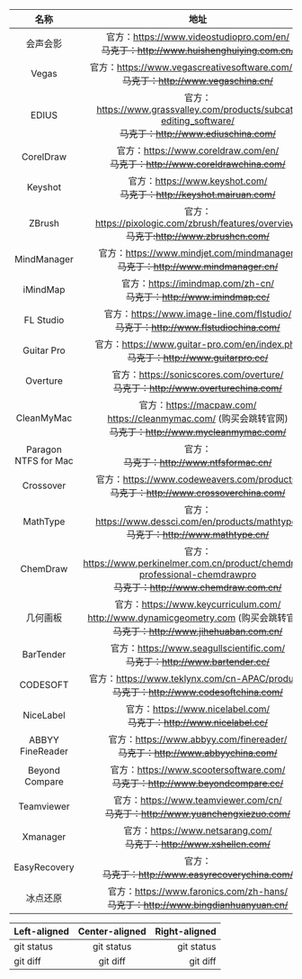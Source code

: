 
| 名称 | 地址 |
| :---: | :---: |
| 会声会影 | 官方：https://www.videostudiopro.com/en/<br />~~马克丁：http://www.huishenghuiying.com.cn/~~ |
| Vegas | 官方：https://www.vegascreativesoftware.com/us/<br />~~马克丁：http://www.vegaschina.cn/~~ |
| EDIUS | 官方：https://www.grassvalley.com/products/subcat-editing_software/<br />~~马克丁：http://www.ediuschina.com/~~ |
| CorelDraw | 官方：https://www.coreldraw.com/en/<br />~~马克丁：http://www.coreldrawchina.com/~~ |
| Keyshot | 官方：https://www.keyshot.com/<br />~~马克丁：http://keyshot.mairuan.com/~~ |
| ZBrush | 官方：https://pixologic.com/zbrush/features/overview/<br>~~马克丁:http://www.zbrushcn.com/~~ |
| MindManager | 官方：https://www.mindjet.com/mindmanager/<br>~~马克丁：http://www.mindmanager.cn/~~ |
| iMindMap | 官方：https://imindmap.com/zh-cn/<br>~~马克丁：http://www.imindmap.cc/~~ |
| FL Studio | 官方：https://www.image-line.com/flstudio/<br>~~马克丁：http://www.flstudiochina.com/~~ |
| Guitar Pro | 官方：https://www.guitar-pro.com/en/index.php<br>~~马克丁：http://www.guitarpro.cc/~~ |
| Overture | 官方：https://sonicscores.com/overture/<br>~~马克丁：http://www.overturechina.com/~~ |
| CleanMyMac | 官方：https://macpaw.com/<br>https://cleanmymac.com/ (购买会跳转官网)<br>~~马克丁：http://www.mycleanmymac.com/~~ |
| Paragon NTFS for Mac | 官方：<br>~~马克丁：http://www.ntfsformac.cn/~~ |
| Crossover | 官方：https://www.codeweavers.com/products/<br>~~马克丁：http://www.crossoverchina.com/~~ |
| MathType | 官方：https://www.dessci.com/en/products/mathtype/<br>~~马克丁：http://www.mathtype.cn/~~ |
| ChemDraw | 官方：https://www.perkinelmer.com.cn/product/chemdraw-professional-chemdrawpro<br>~~马克丁：http://www.chemdraw.com.cn/~~ |
| 几何画板 | 官方：https://www.keycurriculum.com/<br>http://www.dynamicgeometry.com (购买会跳转官网)<br>~~马克丁：http://www.jihehuaban.com.cn/~~ |
| BarTender | 官方：https://www.seagullscientific.com/<br>~~马克丁：http://www.bartender.cc/~~ |
| CODESOFT | 官方：https://www.teklynx.com/cn-APAC/products<br>~~马克丁：http://www.codesoftchina.com/~~ |
| NiceLabel | 官方：https://www.nicelabel.com/<br>~~马克丁：http://www.nicelabel.cc/~~ |
| ABBYY FineReader | 官方：https://www.abbyy.com/finereader/<br>~~马克丁：http://www.abbyychina.com/~~ |
| Beyond Compare | 官方：https://www.scootersoftware.com/<br>~~马克丁：http://www.beyondcompare.cc/~~ |
| Teamviewer | 官方：https://www.teamviewer.com/cn/<br>~~马克丁：http://www.yuanchengxiezuo.com/~~ |
| Xmanager | 官方：https://www.netsarang.com/<br>~~马克丁：http://www.xshellcn.com/~~ |
| EasyRecovery | 官方：<br>~~马克丁：http://www.easyrecoverychina.com/~~ |
| 冰点还原 | 官方：https://www.faronics.com/zh-hans/<br>~~马克丁：http://www.bingdianhuanyuan.cn/~~ |


| Left-aligned | Center-aligned | Right-aligned |
| :---         |     :---:      |          ---: |
| git status   | git status     | git status    |
| git diff     | git diff       | git diff      |

